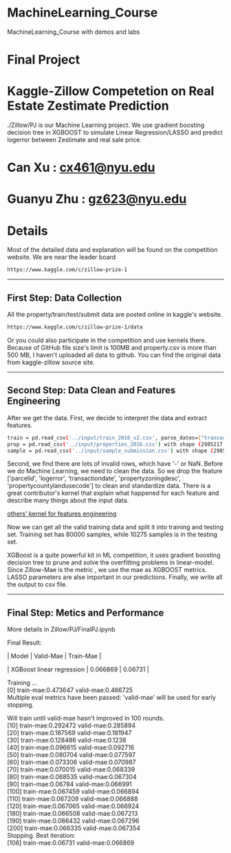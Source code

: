 # MachineLearning_Course
MachineLearning_Course with demos and labs


# Final Project 
# Kaggle-Zillow Competetion on Real Estate Zestimate Prediction 
./Zillow/PJ is our Machine Learning project. We use gradient boosting decision tree in XGBOOST to simulate Linear Regression/LASSO and predict logerror between Zestimate and real sale price.


# Can Xu : cx461@nyu.edu
# Guanyu Zhu : gz623@nyu.edu

# Details
Most of the detailed data and explanation will be found on the competition website.
We are near the leader board
```sh
https://www.kaggle.com/c/zillow-prize-1
```


---------------------------
## First Step: Data Collection 

All the property/train/test/submit data are posted online in kaggle's website.
```sh
https://www.kaggle.com/c/zillow-prize-1/data
```

Or you could also participate in the competition and use kernels there.
Because of GitHub file size's limit is 100MB and property.csv is more than 500 MB, I haven't uploaded all data to github.
You can find the original data from kaggle-zillow source site.


---------------------------
## Second Step: Data Clean and Features Engineering

After we get the data. First, we decide to interpret the data and extract features.

```sh
train = pd.read_csv('../input/train_2016_v2.csv', parse_dates=["transactiondate"]) with shape (90275, 3) , or 90275 training real properties and their price logerrors  
prop = pd.read_csv('../input/properties_2016.csv') with shape (2985217, 58) , or 2985217 real properties and 58 features for each.  
sample = pd.read_csv('../input/sample_submission.csv') with shape (2985217, 7) , or 2985217 real properties and 6 estimated logerrors 
```
  Second, we find there are lots of invalid rows, which have '-' or NaN. Before we do Machine Learning, we need to clean the data. 
  So we drop the feature ['parcelid', 'logerror', 'transactiondate', 'propertyzoningdesc', 'propertycountylandusecode'] to clean and standardize data.
  There is a great contributor's kernel that explain what happened for each feature and describe many things about the input data.

[others' kernel for features engineering](https://www.kaggle.com/sudalairajkumar/simple-exploration-notebook-zillow-prize)


Now we can get all the valid training data and split it into training and testing set. 
Training set has 80000 samples, while 10275 samples is in the testing set.  

XGBoost is a quite powerful kit in ML competition, it uses gradient boosting decision tree to prune and solve the overfitting problems in linear-model.  
Since Zillow-Mae is the metric , we use the mae as XGBOOST metrics.
LASSO parameters are alse important in our predictions.
Finally, we write all the output to csv file.

---------------------------
## Final Step: Metics and Performance
More details in Zillow/PJ/FinalPJ.ipynb

Final Result:

| Model        | Valid-Mae |  Train-Mae |   

| XGBoost linear regression   | 0.066869     |  0.06731  |  


Training ...  
[0] train-mae:0.473647  valid-mae:0.466725  
Multiple eval metrics have been passed: 'valid-mae' will be used for early stopping.  

Will train until valid-mae hasn't improved in 100 rounds.  
[10]    train-mae:0.292472  valid-mae:0.285894  
[20]    train-mae:0.187569  valid-mae:0.181947  
[30]    train-mae:0.128486  valid-mae:0.1238  
[40]    train-mae:0.096615  valid-mae:0.092716  
[50]    train-mae:0.080704  valid-mae:0.077597  
[60]    train-mae:0.073306  valid-mae:0.070987  
[70]    train-mae:0.070015  valid-mae:0.068339  
[80]    train-mae:0.068535  valid-mae:0.067304  
[90]    train-mae:0.06784   valid-mae:0.066991  
[100]   train-mae:0.067459  valid-mae:0.066894  
[110]   train-mae:0.067209  valid-mae:0.066888  
[120]   train-mae:0.067065  valid-mae:0.066924  
[180]   train-mae:0.066508  valid-mae:0.067213  
[190]   train-mae:0.066432  valid-mae:0.067296  
[200]   train-mae:0.066335  valid-mae:0.067354  
Stopping. Best iteration:  
[106]   train-mae:0.06731   valid-mae:0.066869  